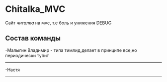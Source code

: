# Chitalka_MVC
Сайт *читалка* на мvс, т.е боль и унижения
DEBUG

Состав команды
-------------------------

-Малыгин Владимир - типа тимлид,делает в принципе все,но периодически тупит

-------------------------

-Настя

-------------------------


